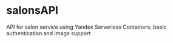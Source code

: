 # salonsAPI
API for salon service using Yandex Serverless Containers, basic authentication and image support
